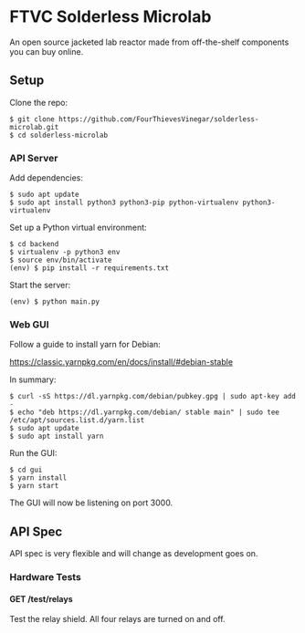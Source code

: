 # FTVC Solderless Microlab

An open source jacketed lab reactor made from off-the-shelf components you can buy online.

## Setup

Clone the repo:

```text
$ git clone https://github.com/FourThievesVinegar/solderless-microlab.git
$ cd solderless-microlab
```

### API Server

Add dependencies:

```text
$ sudo apt update
$ sudo apt install python3 python3-pip python-virtualenv python3-virtualenv
```

Set up a Python virtual environment:

```text
$ cd backend
$ virtualenv -p python3 env
$ source env/bin/activate
(env) $ pip install -r requirements.txt
```

Start the server:

```text
(env) $ python main.py
```

### Web GUI

Follow a guide to install yarn for Debian:

https://classic.yarnpkg.com/en/docs/install/#debian-stable

In summary:

```text
$ curl -sS https://dl.yarnpkg.com/debian/pubkey.gpg | sudo apt-key add -
$ echo "deb https://dl.yarnpkg.com/debian/ stable main" | sudo tee /etc/apt/sources.list.d/yarn.list
$ sudo apt update
$ sudo apt install yarn
```

Run the GUI:

```text
$ cd gui
$ yarn install
$ yarn start
```

The GUI will now be listening on port 3000.

## API Spec

API spec is very flexible and will change as development goes on.

### Hardware Tests

#### GET /test/relays

Test the relay shield. All four relays are turned on and off.

